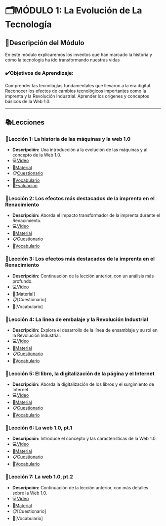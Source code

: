 # 🗂️MÓDULO 1: La Evolución de La Tecnología
## 📝Descripción del Módulo
En este módulo explicaremos los inventos que han marcado la historia y cómo la tecnología ha ido transformando nuestras vidas 
### ✔️Objetivos de Aprendizaje:
Comprender las tecnologías fundamentales que llevaron a la era digital.
Reconocer los efectos de cambios tecnológicos importantes como la imprenta y la Revolución Industrial.
Aprender los orígenes y conceptos básicos de la Web 1.0.
________________________________________
## 📚Lecciones
### 📓Lección 1: La historia de las máquinas y la web 1.0
* **Descripción:** Una introducción a la evolución de las máquinas y al concepto de la Web 1.0.
* 💻[Video](https://archive.org/details/introduccion-web-espacial-m1/L1M1.mp4)
* 📖[Material](https://github.com/SpatialWebAgency/Introduccion-a-la-Web-Espacial/blob/main/Material/Modulo%201/L1M1/Material_1.1.pdf)
* 📋[Cuestionario](https://github.com/SpatialWebAgency/Introduccion-a-la-Web-Espacial/blob/main/Material/Modulo%201/L1M1/CUESTIONARIO_1.1.pdf)
* 🔎[Vocabulario](https://github.com/SpatialWebAgency/Introduccion-a-la-Web-Espacial/blob/main/Material/Modulo%201/L1M1/VOCABULARIO_1.1.pdf)
* 📑[Evaluacion]()

### 📓Lección 2: Los efectos más destacados de la imprenta en el Renacimiento
* **Descripción:** Aborda el impacto transformador de la imprenta durante el Renacimiento.
* 💻[Video](https://archive.org/details/introduccion-web-espacial-m1/L2M1.mp4)
* 📖[Material](https://github.com/SpatialWebAgency/Introduccion-a-la-Web-Espacial/blob/main/Material/Modulo%201/L2M1/Material_1.2.pdf)
* 📋[Cuestionario](https://github.com/SpatialWebAgency/Introduccion-a-la-Web-Espacial/blob/main/Material/Modulo%201/L2M1/Cuestionario_1.2.pdf)
* 🔎[Vocabulario](https://github.com/SpatialWebAgency/Introduccion-a-la-Web-Espacial/blob/main/Material/Modulo%201/L2M1/vocabulario_1.2.pdf)

### 📓Lección 3: Los efectos más destacados de la imprenta en el Renacimiento
* **Descripción:** Continuación de la lección anterior, con un análisis más profundo.
* 💻[Video](https://archive.org/details/introduccion-web-espacial-m1/L3M1.mp4)
* 📖[Material]
* 📋[Cuestionario]
* 🔎[Vocabulario]

### 📓Lección 4: La línea de embalaje y la Revolución Industrial
* **Descripción:** Explora el desarrollo de la línea de ensamblaje y su rol en la Revolución Industrial.
* 💻[Video](https://archive.org/details/introduccion-web-espacial-m1/L4M1.mp4)
* 📖[Material](https://github.com/SpatialWebAgency/Introduccion-a-la-Web-Espacial/blob/main/Material/Modulo%201/L4M1/Material_1.4.pdf)
* 📋[Cuestionario](https://github.com/SpatialWebAgency/Introduccion-a-la-Web-Espacial/blob/main/Material/Modulo%201/L4M1/Cuestionario_1.4.pdf)
* 🔎[Vocabulario](https://github.com/SpatialWebAgency/Introduccion-a-la-Web-Espacial/blob/main/Material/Modulo%201/L4M1/Vocabulario_1.4.pdf)

### 📓Lección 5: El libro, la digitalización de la página y el Internet
* **Descripción:** Aborda la digitalización de los libros y el surgimiento de Internet.
* 💻[Video](https://archive.org/details/introduccion-web-espacial-m1/L5M1.mp4)
* 📖[Material](https://github.com/SpatialWebAgency/Introduccion-a-la-Web-Espacial/blob/main/Material/Modulo%201/L5M1/Material_1.5.pdf)
* 📋[Cuestionario](https://github.com/SpatialWebAgency/Introduccion-a-la-Web-Espacial/blob/main/Material/Modulo%201/L5M1/Cuestionario_1.5.pdf)
* 🔎[Vocabulario](https://github.com/SpatialWebAgency/Introduccion-a-la-Web-Espacial/blob/main/Material/Modulo%201/L5M1/Vocabulario_1.5.pdf)

### 📓Lección 6: La web 1.0, pt.1
* **Descripción:** Introduce el concepto y las características de la Web 1.0.
* 💻[Video](https://archive.org/details/introduccion-web-espacial-m1/L6M1.mp4)
* 📖[Material](https://github.com/SpatialWebAgency/Introduccion-a-la-Web-Espacial/blob/main/Material/Modulo%201/L6M1/Material_1.6..pdf)
* 📋[Cuestionario](https://github.com/SpatialWebAgency/Introduccion-a-la-Web-Espacial/blob/main/Material/Modulo%201/L6M1/Cuestionario_1.6.pdf)
* 🔎[Vocabulario](https://github.com/SpatialWebAgency/Introduccion-a-la-Web-Espacial/blob/main/Material/Modulo%201/L6M1/Vocabulario_1.6.pdf)

### 📓Lección 7: La web 1.0, pt.2
* **Descripción:** Continuación de la lección anterior, con más detalles sobre la Web 1.0.
* 💻[Video](https://archive.org/details/introduccion-web-espacial-m1/L7M1.mp4)
* 📖[Material](https://github.com/SpatialWebAgency/Introduccion-a-la-Web-Espacial/blob/main/Material/Modulo%201/L7M1/Introduccio_n1.7.pdf)
* 📋[Cuestionario]
* 🔎[Vocabulario]
